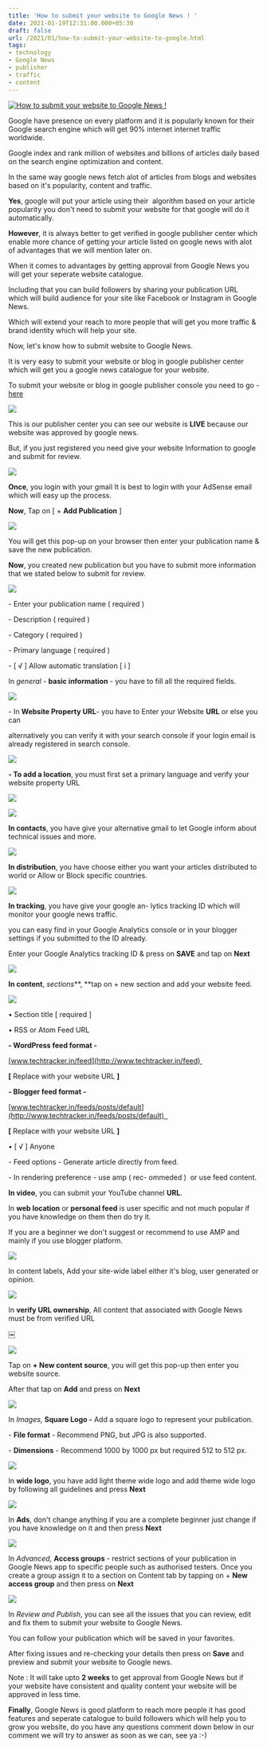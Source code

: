 ```yaml
---
title: 'How to submit your website to Google News ! '
date: 2021-01-19T12:31:00.000+05:30
draft: false
url: /2021/01/how-to-submit-your-website-to-google.html
tags: 
- technology
- Google News
- publisher
- traffic
- content
---
```


 [![How to submit your website to Google News !](https://lh3.googleusercontent.com/-FB2wh06KL8s/YAWgWGPTzpI/AAAAAAAAC00/QtIFWqpgiBUrj9hDCXKtpQixwDaACbFKACLcBGAsYHQ/s1600/1610981457592288-0.png "How to submit your website to Google News !")](https://lh3.googleusercontent.com/-FB2wh06KL8s/YAWgWGPTzpI/AAAAAAAAC00/QtIFWqpgiBUrj9hDCXKtpQixwDaACbFKACLcBGAsYHQ/s1600/1610981457592288-0.png) 

  

Google have presence on every platform and it is popularly known for their Google search engine which will get 90% internet internet traffic worldwide. 

  

Google index and rank million of websites and billions of articles daily based on the search engine optimization and content. 

  

In the same way google news fetch alot of articles from blogs and websites based on it's popularity, content and traffic. 

  

**Yes**, google will put your article using their  algorithm based on your article popularity you don't need to submit your website for that google will do it automatically. 

  

**However**, it is always better to get verified in google publisher center which enable more chance of getting your article listed on google news with alot of advantages that we will mention later on. 

  

When it comes to advantages by getting approval from Google News you will get your seperate website catalogue. 

  

Including that you can build followers by sharing your publication URL which will build audience for your site like Facebook or Instagram in Google News. 

  

Which will extend your reach to more people that will get you more traffic & brand identity which will help your site. 

  

Now, let's know how to submit website to Google News.

  

It is very easy to submit your website or blog in google publisher center which will get you a google news catalogue for your website. 

  

To submit your website or blog in google publisher console you need to go - [here](https://publishercenter.google.com/)

  

 [![](https://lh3.googleusercontent.com/-361RacN0I3E/YAXSwKHRarI/AAAAAAAAC1w/8UyCCpSI64ofX-YBLTuH8yfzt_7ERlKJwCLcBGAsYHQ/s1600/1610994364523732-0.png)](https://lh3.googleusercontent.com/-361RacN0I3E/YAXSwKHRarI/AAAAAAAAC1w/8UyCCpSI64ofX-YBLTuH8yfzt_7ERlKJwCLcBGAsYHQ/s1600/1610994364523732-0.png) 

  

  

This is our publisher center you can see our website is **LIVE** because our website was approved by google news. 

  

But, if you just registered you need give your website Information to google and submit for review. 

  

 [![](https://lh3.googleusercontent.com/-uFQLi9MDK7o/YAXSvNEW20I/AAAAAAAAC1s/CTfvhkDZ4tY6GtSjxA5hXA0eHKSB1IP0QCLcBGAsYHQ/s1600/1610994360056102-1.png)](https://lh3.googleusercontent.com/-uFQLi9MDK7o/YAXSvNEW20I/AAAAAAAAC1s/CTfvhkDZ4tY6GtSjxA5hXA0eHKSB1IP0QCLcBGAsYHQ/s1600/1610994360056102-1.png) 

  

  

**Once**, you login with your gmail It is best to login with your AdSense email which will easy up the process. 

  

**Now**, Tap on \[ + **Add Publication** \]

  

 [![](https://lh3.googleusercontent.com/-nLAS6n1v63c/YAXSt3gJOqI/AAAAAAAAC1o/IlKFDGDuNj0f6umIz1c_p6h6w5t4u_e9gCLcBGAsYHQ/s1600/1610994356856067-2.png)](https://lh3.googleusercontent.com/-nLAS6n1v63c/YAXSt3gJOqI/AAAAAAAAC1o/IlKFDGDuNj0f6umIz1c_p6h6w5t4u_e9gCLcBGAsYHQ/s1600/1610994356856067-2.png) 

  

You will get this pop-up on your browser then enter your publication name & save the new publication. 

  

**Now**, you created new publication but you have to submit more information that we stated below to submit for review. 

  

 [![](https://lh3.googleusercontent.com/-TnQCMupGL3Y/YAXStBI-22I/AAAAAAAAC1k/C2Rn7iePDX4_qOrXUUHHWuL3XP1ozsW4gCLcBGAsYHQ/s1600/1610994352762928-3.png)](https://lh3.googleusercontent.com/-TnQCMupGL3Y/YAXStBI-22I/AAAAAAAAC1k/C2Rn7iePDX4_qOrXUUHHWuL3XP1ozsW4gCLcBGAsYHQ/s1600/1610994352762928-3.png) 

  

\- Enter your publication name ( required ) 

\- Description ( required ) 

\- Category ( required ) 

\- Primary language ( required ) 

\- \[ √ \] Allow automatic translation \[ i \]

  

In _general_ - **basic information** - you have to fill all the required fields. 

  

  

 [![](https://lh3.googleusercontent.com/-1mTjSWbD-W0/YAXSsORfgUI/AAAAAAAAC1g/e9KImQ-K7AwJsg8Iqf8q4uh0j_-SW1NbQCLcBGAsYHQ/s1600/1610994348617282-4.png)](https://lh3.googleusercontent.com/-1mTjSWbD-W0/YAXSsORfgUI/AAAAAAAAC1g/e9KImQ-K7AwJsg8Iqf8q4uh0j_-SW1NbQCLcBGAsYHQ/s1600/1610994348617282-4.png) 

  

\- In **Website Property URL**\- you have to Enter your Website **URL** or else you can

alternatively you can verify it with your search console if your login email is already registered in search console. 

  

 [![](https://lh3.googleusercontent.com/-dot_QAko9mY/YAXSrEAFwrI/AAAAAAAAC1c/4gE2q42nYgIwSslP3MgQw2FrBeDm8FCFACLcBGAsYHQ/s1600/1610994345151649-5.png)](https://lh3.googleusercontent.com/-dot_QAko9mY/YAXSrEAFwrI/AAAAAAAAC1c/4gE2q42nYgIwSslP3MgQw2FrBeDm8FCFACLcBGAsYHQ/s1600/1610994345151649-5.png) 

  

**\- To add a location**, you must first set a primary language and verify your website property URL

  

 [![](https://lh3.googleusercontent.com/-MyhdDF2PPSI/YAXSqAGHjvI/AAAAAAAAC1Y/K2CJUfell9A8vxCNHQjMvSvTKhLGDPppgCLcBGAsYHQ/s1600/1610994341305328-6.png)](https://lh3.googleusercontent.com/-MyhdDF2PPSI/YAXSqAGHjvI/AAAAAAAAC1Y/K2CJUfell9A8vxCNHQjMvSvTKhLGDPppgCLcBGAsYHQ/s1600/1610994341305328-6.png) 

  

 [![](https://lh3.googleusercontent.com/-plMNpev3cGI/YAXSpaxnyxI/AAAAAAAAC1U/Qs_2I5OHb2kFX1keSyYJjr3SdifLIP_6ACLcBGAsYHQ/s1600/1610994337787866-7.png)](https://lh3.googleusercontent.com/-plMNpev3cGI/YAXSpaxnyxI/AAAAAAAAC1U/Qs_2I5OHb2kFX1keSyYJjr3SdifLIP_6ACLcBGAsYHQ/s1600/1610994337787866-7.png) 

  

  

**In contacts**, you have give your alternative gmail to let Google inform about technical issues and more. 

  

 [![](https://lh3.googleusercontent.com/-HlWJ2bZ9n7Q/YAXSoQoeLXI/AAAAAAAAC1Q/atRi5ljZL2EVb9hHOVthudfMSfGomF6GwCLcBGAsYHQ/s1600/1610994334258137-8.png)](https://lh3.googleusercontent.com/-HlWJ2bZ9n7Q/YAXSoQoeLXI/AAAAAAAAC1Q/atRi5ljZL2EVb9hHOVthudfMSfGomF6GwCLcBGAsYHQ/s1600/1610994334258137-8.png) 

  

**In distribution**, you have choose either you want your articles distributed to world or Allow or Block specific countries. 

  

 [![](https://lh3.googleusercontent.com/-92As9yEYutk/YAXSnXrZ20I/AAAAAAAAC1M/92jrg_0nA5o8YZB9uJG4HMzWcluhitUrwCLcBGAsYHQ/s1600/1610994330176775-9.png)](https://lh3.googleusercontent.com/-92As9yEYutk/YAXSnXrZ20I/AAAAAAAAC1M/92jrg_0nA5o8YZB9uJG4HMzWcluhitUrwCLcBGAsYHQ/s1600/1610994330176775-9.png) 

  

**In tracking**, you have give your google an- lytics tracking ID which will monitor your google news traffic. 

  

you can easy find in your Google Analytics console or in your blogger settings if you submitted to the ID already. 

  

Enter your Google Analytics tracking ID & press on **SAVE** and tap on **Next**

 **[![](https://lh3.googleusercontent.com/-pxh9_yYMXeY/YAXSmXLBVbI/AAAAAAAAC1I/f_URpHCtu6ATIRxxR6fuBgA_ixAwNSFYACLcBGAsYHQ/s1600/1610994325673045-10.png)](https://lh3.googleusercontent.com/-pxh9_yYMXeY/YAXSmXLBVbI/AAAAAAAAC1I/f_URpHCtu6ATIRxxR6fuBgA_ixAwNSFYACLcBGAsYHQ/s1600/1610994325673045-10.png)** 

**In content**, _sections_**, **tap on + new section and add your website feed. 

  

 [![](https://lh3.googleusercontent.com/-GcMvVpAg-5I/YAXSldFGj0I/AAAAAAAAC1E/TsCWD0Maf1IOb-cryFk7lHGuz211nDYRACLcBGAsYHQ/s1600/1610994321218699-11.png)](https://lh3.googleusercontent.com/-GcMvVpAg-5I/YAXSldFGj0I/AAAAAAAAC1E/TsCWD0Maf1IOb-cryFk7lHGuz211nDYRACLcBGAsYHQ/s1600/1610994321218699-11.png) 

  

• Section title \[ required \]

  

• RSS or Atom Feed URL

  

**\- WordPress feed format -**

[www.techtracker.in/feed](http://www.techtracker.in/feed) 

**\[** Replace with your website URL **\]**  

**\- Blogger feed format -**

  

[www.techtracker.in/feeds/posts/default](http://www.techtracker.in/feeds/posts/default)  

**\[** Replace with your website URL **\]**  

  

• \[ √ \] Anyone

  

\- Feed options - Generate article directly from feed. 

  

\- In rendering preference - use amp ( rec- ommeded )  or use feed content. 

  

**In video**, you can submit your YouTube channel **URL**. 

  

In **web location** or **personal feed** is user specific and not much popular if you have knowledge on them then do try it. 

  

If you are a beginner we don't suggest or recommend to use AMP and mainly if you use blogger platform. 

  

 [![](https://lh3.googleusercontent.com/-fRo9kwDPfFw/YAXSkM9zfVI/AAAAAAAAC1A/bspYgnLQ7_YKkoW6wzfArt6blB62v3rOQCLcBGAsYHQ/s1600/1610994315863503-12.png)](https://lh3.googleusercontent.com/-fRo9kwDPfFw/YAXSkM9zfVI/AAAAAAAAC1A/bspYgnLQ7_YKkoW6wzfArt6blB62v3rOQCLcBGAsYHQ/s1600/1610994315863503-12.png) 

  

In content labels, Add your site-wide label either it's blog, user generated or opinion. 

  

 [![](https://lh3.googleusercontent.com/-gN1jg4-VnrE/YAZo1J5_8aI/AAAAAAAAC2k/tqaKQewrrpA6UfE_wIzeYDSSc272Ib-5wCLcBGAsYHQ/s1600/1611032780305876-0.png)](https://lh3.googleusercontent.com/-gN1jg4-VnrE/YAZo1J5_8aI/AAAAAAAAC2k/tqaKQewrrpA6UfE_wIzeYDSSc272Ib-5wCLcBGAsYHQ/s1600/1611032780305876-0.png) 

  

In **verify URL ownership**, All content that associated with Google News must be from verified URL 

￼

 [![](https://lh3.googleusercontent.com/-Ho6lXan6yTY/YAZoy5rV9mI/AAAAAAAAC2g/Ocxj0Q3Nvu8dOaIJiSGl41JnGmHVEiAtgCLcBGAsYHQ/s1600/1611032772748463-1.png)](https://lh3.googleusercontent.com/-Ho6lXan6yTY/YAZoy5rV9mI/AAAAAAAAC2g/Ocxj0Q3Nvu8dOaIJiSGl41JnGmHVEiAtgCLcBGAsYHQ/s1600/1611032772748463-1.png) 

  

Tap on **\+ New content source**, you will get this pop-up then enter you website source.

  

After that tap on **Add** and press on **Next**

  

 **[![](https://lh3.googleusercontent.com/-WzVInMR9HQ0/YAZoxHIHUwI/AAAAAAAAC2c/DStts08ZnSIF7m5sWsDx3-qGYNZF7rG3ACLcBGAsYHQ/s1600/1611032768673298-2.png)](https://lh3.googleusercontent.com/-WzVInMR9HQ0/YAZoxHIHUwI/AAAAAAAAC2c/DStts08ZnSIF7m5sWsDx3-qGYNZF7rG3ACLcBGAsYHQ/s1600/1611032768673298-2.png)** 

In _Images,_ **Square Logo -** Add a square logo to represent your publication. 

  

\- **File format** - Recommend PNG, but JPG is also supported. 

  

\- **Dimensions** - Recommend 1000 by 1000 px but required 512 to 512 px. 

  

 [![](https://lh3.googleusercontent.com/-Dsbn5si-VSM/YAZowEZKMzI/AAAAAAAAC2Y/x-fzP5m-8SIuEbAPI8yiJd4FNvQ1sKm6QCLcBGAsYHQ/s1600/1611032764791265-3.png)](https://lh3.googleusercontent.com/-Dsbn5si-VSM/YAZowEZKMzI/AAAAAAAAC2Y/x-fzP5m-8SIuEbAPI8yiJd4FNvQ1sKm6QCLcBGAsYHQ/s1600/1611032764791265-3.png) 

  

In **wide logo**, you have add light theme wide logo and add theme wide logo by following all guidelines and press **Next**

 **[![](https://lh3.googleusercontent.com/-XJuh6zQMu04/YAZovBYGfLI/AAAAAAAAC2U/khM-yInPHS4aS-dKfH8YNpdcnbGNkznNgCLcBGAsYHQ/s1600/1611032756026082-4.png)](https://lh3.googleusercontent.com/-XJuh6zQMu04/YAZovBYGfLI/AAAAAAAAC2U/khM-yInPHS4aS-dKfH8YNpdcnbGNkznNgCLcBGAsYHQ/s1600/1611032756026082-4.png)** 

In **Ads**, don't change anything if you are a complete beginner just change if you have knowledge on it and then press **Next**

 **[![](https://lh3.googleusercontent.com/-N5ngKODM_e8/YAaDx6KImvI/AAAAAAAAC3E/palHEEtW-kIg-rnefeskdqv2RFRKgVW_wCLcBGAsYHQ/s1600/1611039682435908-0.png)](https://lh3.googleusercontent.com/-N5ngKODM_e8/YAaDx6KImvI/AAAAAAAAC3E/palHEEtW-kIg-rnefeskdqv2RFRKgVW_wCLcBGAsYHQ/s1600/1611039682435908-0.png)** 

In _Advanced,_ **Access groups** \- restrict sections of your publication in Google News app to specific people such as authorised testers. Once you create a group assign it to a section on Content tab by tapping on + **New access group** and then press on **Next** 

  

 [![](https://lh3.googleusercontent.com/-N2IZexKF4t4/YAaDwfAtdrI/AAAAAAAAC3A/yrF7BYhI1z8-2_JqXjZZ6MCbUGK8XOn1QCLcBGAsYHQ/s1600/1611039673722861-1.png)](https://lh3.googleusercontent.com/-N2IZexKF4t4/YAaDwfAtdrI/AAAAAAAAC3A/yrF7BYhI1z8-2_JqXjZZ6MCbUGK8XOn1QCLcBGAsYHQ/s1600/1611039673722861-1.png) 

  

In _Review and Publish_, you can see all the issues that you can review, edit and fix them to submit your website to Google News. 

  

You can follow your publication which will be saved in your favorites. 

  

After fixing issues and re-checking your details then press on **Save** and preview and submit your website to Google news. 

  

Note : It will take upto **2 weeks** to get approval from Google News but if your website have consistent and quality content your website will be approved in less time. 

  

**Finally**, Google News is good platform to reach more people it has good features and seperate catalogue to build followers which will help you to grow you website, do you have any questions comment down below in our comment we will try to answer as soon as we can, see ya :-)